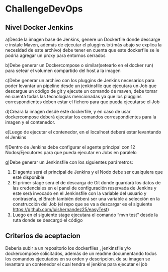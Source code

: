 # ChallengeDevOps



<h2>Nivel Docker Jenkins</h2>

a)Desde la imagen base de Jenkins, genere un Dockerfile donde descarge e instale Maven, además de ejecutar el pluggins.txt(más abajo se explica la necesidad de este archivo) debe tener en cuenta que este dockerfile se le podría agregar un proxy para entornos cerrados

b)Debe generar un Dockercompose o similar(setearlo en el docker run) para setear el volumen compartido del host a la imagen

c)Debe generar un archivo con los pluggins de Jenkins necesarios para poder levantar un pipeline desde un jenkinsfile que ejecutara un Job que descargue un código de git y ejecute un comando de maven, debe tomar en cuenta todas las tecnologías mencionadas ya que los pluggins correspondientes deben estar el fichero para que pueda ejecutarse el Job

d)Creara la imagen desde este dockerfile, y en caso de usar dockercompose deberá ejecutar los comandos correspondientes para la imagen y el contenedor.

e)Luego de ejecutar el contenedor, en el localhost deberá estar levantando el Jenkins 

f)Dentro de Jenkins debe configurar el agente principal con 12 Nodos/Ejecutores para que pueda ejecutar en Jobs en paralelo

g)Debe generar un Jenkinsfile con los siguientes parámetros:
1)	El agente será el principal de Jenkins y el Nodo debe ser cualquiera que esté disponible
2)	El primer stage será el de descarga de Git donde guardará los datos de las credenciales en el panel de configuración reservada de Jenkins y este será invocado en el Jenkinsfile con la variable del usuario y contraseña, el Brach también deberá ser una variable a selección en la construcción del Job (el repo que se va a descargar es el siguiente https://github.com/luishernandez25/easyTest)
3)	Luego en el siguiente stage ejecutara el comando “mvn test” desde la ruta donde se descargó el código

<h2>Criterios de aceptacion</h2>

Debería subir a un repositorio los dockerfiles , jenkinsfile y/o dockercompose solicitados, además de un readme documentando todos los comandos ejecutados en su orden y descripcion. de su imagen se levantara un contenedor el cual tendra el jenkins para ejecutar el job
